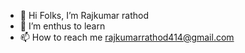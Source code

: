 - 👋 Hi Folks, I’m Rajkumar rathod
- 👀 I’m enthus to learn
- 📫 How to reach me rajkumarrathod414@gmail.com
